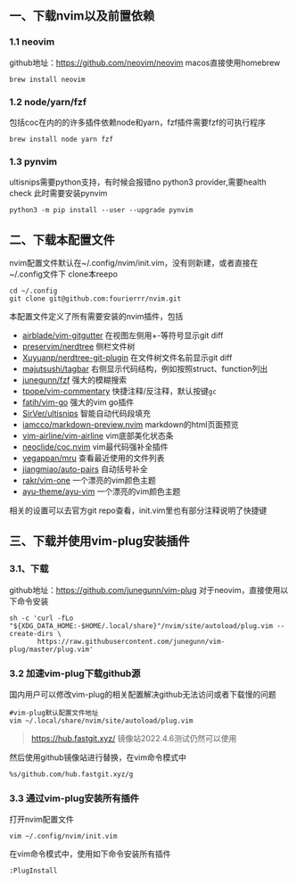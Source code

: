 ## 一、下载nvim以及前置依赖
### 1.1 neovim
github地址：https://github.com/neovim/neovim
macos直接使用homebrew
```shell
brew install neovim
```

### 1.2 node/yarn/fzf
包括coc在内的的许多插件依赖node和yarn，fzf插件需要fzf的可执行程序
```shell
brew install node yarn fzf
```

### 1.3 pynvim
ultisnips需要python支持，有时候会报错no python3 provider,需要health check
此时需要安装pynvim
```shell
python3 -m pip install --user --upgrade pynvim
```

## 二、下载本配置文件
nvim配置文件默认在~/.config/nvim/init.vim，没有则新建，或者直接在~/.config文件下 clone本reepo
```shell
cd ~/.config
git clone git@github.com:fourierrr/nvim.git
```
本配置文件定义了所有需要安装的nvim插件，包括
- [airblade/vim-gitgutter](https://github.com/airblade/vim-gitgutter) 在视图左侧用+-等符号显示git diff
- [preservim/nerdtree](https://github.com/preservim/nerdtree) 侧栏文件树
- [Xuyuanp/nerdtree-git-plugin](https://github.com/Xuyuanp/nerdtree-git-plugin) 在文件树文件名前显示git diff
- [majutsushi/tagbar](https://github.com/preservim/tagbar) 右侧显示代码结构，例如按照struct、function列出
- [junegunn/fzf](https://github.com/junegunn/fzf) 强大的模糊搜索
- [tpope/vim-commentary](https://github.com/tpope/vim-commentary) 快捷注释/反注释，默认按键`gc`
- [fatih/vim-go](https://github.com/fatih/vim-go) 强大的vim go插件
- [SirVer/ultisnips](https://github.com/SirVer/ultisnips) 智能自动代码段填充
- [iamcco/markdown-preview.nvim](https://github.com/iamcco/markdown-preview.nvim) markdown的html页面预览
- [vim-airline/vim-airline](https://github.com/vim-airline/vim-airline) vim底部美化状态条
- [neoclide/coc.nvim](https://github.com/neoclide/coc.nvim) vim最代码强补全插件
- [yegappan/mru](https://github.com/yegappan/mru) 查看最近使用的文件列表
- [jiangmiao/auto-pairs](https://github.com/jiangmiao/auto-pairs) 自动括号补全
- [rakr/vim-one](https://github.com/rakr/vim-one) 一个漂亮的vim颜色主题
- [ayu-theme/ayu-vim](https://github.com/ayu-theme/ayu-vim) 一个漂亮的vim颜色主题

相关的设置可以去官方git repo查看，init.vim里也有部分注释说明了快捷键

## 三、下载并使用vim-plug安装插件
### 3.1、下载
github地址：https://github.com/junegunn/vim-plug
对于neovim，直接使用以下命令安装
```sheell
sh -c 'curl -fLo "${XDG_DATA_HOME:-$HOME/.local/share}"/nvim/site/autoload/plug.vim --create-dirs \
       https://raw.githubusercontent.com/junegunn/vim-plug/master/plug.vim'
```
### 3.2 加速vim-plug下载github源
国内用户可以修改vim-plug的相关配置解决github无法访问或者下载慢的问题
```shell
#vim-plug默认配置文件地址
vim ~/.local/share/nvim/site/autoload/plug.vim
```

> https://hub.fastgit.xyz/ 镜像站2022.4.6测试仍然可以使用 


然后使用github镜像站进行替换，在vim命令模式中
```vim
%s/github.com/hub.fastgit.xyz/g
```

### 3.3 通过vim-plug安装所有插件
打开nvim配置文件
```shell
vim ~/.config/nvim/init.vim
```
在vim命令模式中，使用如下命令安装所有插件
```vim
:PlugInstall
```

